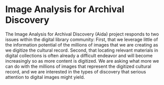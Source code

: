 # Image Analysis for Archival Discovery

The Image Analysis for Archival Discovery (Aida) project responds to two issues within the digital library community: First, that we leverage little of the information potential of the millions of images that we are creating as we digitize the cultural record. Second, that locating relevant materials in digital collections is often already a difficult endeavor and will become increasingly so as more content is digitized. We are asking what more we can do with the millions of images that represent the digitized cultural record, and we are interested in the types of discovery that serious attention to digital images might yield.
